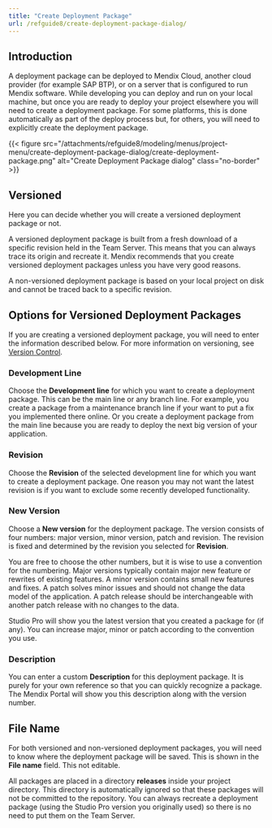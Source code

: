 ```yaml
---
title: "Create Deployment Package"
url: /refguide8/create-deployment-package-dialog/
---
```


## Introduction

A deployment package can be deployed to Mendix Cloud, another cloud provider (for example SAP BTP), or on a server that is configured to run Mendix software. While developing you can deploy and run on your local machine, but once you are ready to deploy your project elsewhere you will need to create a deployment package. For some platforms, this is done automatically as part of the deploy process but, for others, you will need to explicitly create the deployment package.

{{< figure src="/attachments/refguide8/modeling/menus/project-menu/create-deployment-package-dialog/create-deployment-package.png" alt="Create Deployment Package dialog" class="no-border" >}}

## Versioned

Here you can decide whether you will create a versioned deployment package or not.

A versioned deployment package is built from a fresh download of a specific revision held in the Team Server. This means that you can always trace its origin and recreate it. Mendix recommends that you create versioned deployment packages unless you have very good reasons.

A non-versioned deployment package is based on your local project on disk and cannot be traced back to a specific revision.

## Options for Versioned Deployment Packages

If you are creating a versioned deployment package, you will need to enter the information described below. For more information on versioning, see [Version Control](/refguide8/version-control/).

### Development Line

Choose the **Development line** for which you want to create a deployment package. This can be the main line or any branch line. For example, you create a package from a maintenance branch line if your want to put a fix you implemented there online. Or you create a deployment package from the main line because you are ready to deploy the next big version of your application.

### Revision

Choose the **Revision** of the selected development line for which you want to create a deployment package. One reason you may not want the latest revision is if you want to exclude some recently developed functionality.

### New Version

Choose a **New version** for the deployment package. The version consists of four numbers: major version, minor version, patch and revision. The revision is fixed and determined by the revision you selected for **Revision**.

You are free to choose the other numbers, but it is wise to use a convention for the numbering. Major versions typically contain major new feature or rewrites of existing features. A minor version contains small new features and fixes. A patch solves minor issues and should not change the data model of the application. A patch release should be interchangeable with another patch release with no changes to the data.

Studio Pro will show you the latest version that you created a package for (if any). You can increase major, minor or patch according to the convention you use.

### Description

You can enter a custom **Description** for this deployment package. It is purely for your own reference so that you can quickly recognize a package. The Mendix Portal will show you this description along with the version number.

## File Name

For both versioned and non-versioned deployment packages, you will need to know where the deployment package will be saved. This is shown in the **File name** field. This not editable.

All packages are placed in a directory **releases** inside your project directory. This directory is automatically ignored so that these packages will not be committed to the repository. You can always recreate a deployment package (using the Studio Pro version you originally used) so there is no need to put them on the Team Server.
